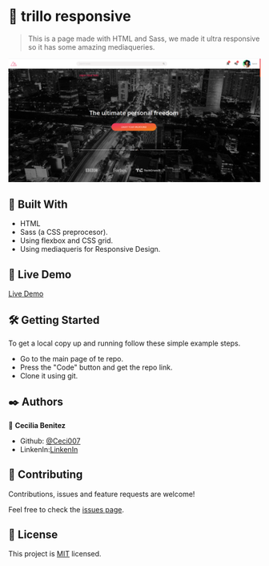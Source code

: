 #  🧐 trillo responsive

> This is a page made with HTML and Sass, we made it ultra responsive so it has some amazing mediaqueries.

![screenshot](./app_screenshot.png)
<meta property="og:image" content="https://github.com/Ceci007/image-repository/blob/master/trillo.jpg?raw=true#keepProtocol">

## 🔧 Built With

- HTML
- Sass (a CSS preprocesor).
- Using flexbox and CSS grid.
- Using mediaqueris for Responsive Design.

## 🔴 Live Demo

[Live Demo](https://ceci007.github.io/trillo-responsive/)


## 🛠 Getting Started

To get a local copy up and running follow these simple example steps.

- Go to the main page of te repo.
- Press the "Code" button and get the repo link.
- Clone it using git.

## ✒️ Authors

👤 **Cecilia Benitez**

- Github: [@Ceci007](https://github.com/Ceci007)
- LinkenIn:[LinkenIn](https://www.linkedin.com/in/cecilia-ben%C3%ADtez-casaccia-498669185/)


## 🤝 Contributing

Contributions, issues and feature requests are welcome!

Feel free to check the [issues page](issues/).

## 📝 License

This project is [MIT](lic.url) licensed.
